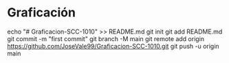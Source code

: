 
# Graficación 

echo "# Graficacion-SCC-1010" >> README.md
git init
git add README.md
git commit -m "first commit"
git branch -M main
git remote add origin https://github.com/JoseVale99/Graficacion-SCC-1010.git
git push -u origin main